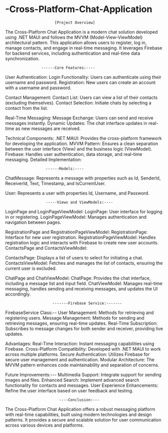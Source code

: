 # -Cross-Platform-Chat-Application

                          [Project Overview]

The Cross-Platform Chat Application is a modern chat solution developed using .NET MAUI and follows the MVVM (Model-View-ViewModel) architectural pattern. This application allows users to register, log in, manage contacts, and engage in real-time messaging. It leverages Firebase for backend services, including authentication and real-time data synchronization.

                    ------Core Features:----

User Authentication:
Login Functionality: Users can authenticate using their username and password.
Registration: New users can create an account with a username and password.

Contact Management:
Contact List: Users can view a list of their contacts (excluding themselves).
Contact Selection: Initiate chats by selecting a contact from the list.

Real-Time Messaging:
Message Exchange: Users can send and receive messages instantly.
Dynamic Updates: The chat interface updates in real-time as new messages are received.

Technical Components:
.NET MAUI: Provides the cross-platform framework for developing the application.
MVVM Pattern: Ensures a clean separation between the user interface (View) and the business logic (ViewModel).
Firebase: Handles user authentication, data storage, and real-time messaging.
Detailed Implementation:

                      ------Models:----

ChatMessage: Represents a message with properties such as Id, SenderId, ReceiverId, Text, Timestamp, and IsCurrentUser.

User: Represents a user with properties Id, Username, and Password.

                      -----Views and ViewModels:----

LoginPage and LoginPageViewModel:
LoginPage: User interface for logging in or registering.
LoginPageViewModel: Manages authentication and navigation between pages.

RegistrationPage and RegistrationPageViewModel:
RegistrationPage: Interface for new user registration.
RegistrationPageViewModel: Handles registration logic and interacts with Firebase to create new user accounts.
ContactsPage and ContactsViewModel:

ContactsPage: Displays a list of users to select for initiating a chat.
ContactsViewModel: Fetches and manages the list of contacts, ensuring the current user is excluded.

ChatPage and ChatViewModel:
ChatPage: Provides the chat interface, including a message list and input field.
ChatViewModel: Manages real-time messaging, handles sending and receiving messages, and updates the UI accordingly.
                          
                         -------Firebase Service:-------

FirebaseService Class:--
User Management: Methods for retrieving and registering users.
Message Management: Methods for sending and retrieving messages, ensuring real-time updates.
Real-Time Subscription: Subscribes to message changes for both sender and receiver, providing live updates.

Advantages:
Real-Time Interaction: Instant messaging capabilities using Firebase.
Cross-Platform Compatibility: Developed with .NET MAUI to work across multiple platforms.
Secure Authentication: Utilizes Firebase for secure user management and authentication.
Modular Architecture: The MVVM pattern enhances code maintainability and separation of concerns.

Future Improvements:---
Multimedia Support: Integrate support for sending images and files.
Enhanced Search: Implement advanced search functionality for contacts and messages.
User Experience Enhancements: Refine the user interface based on user feedback and testing.

                            ----Conclusion:---
The Cross-Platform Chat Application offers a robust messaging platform with real-time capabilities, built using modern technologies and design patterns. It provides a secure and scalable solution for user communication across various devices and platforms.
